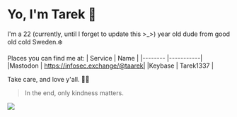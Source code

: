 # Yo, I'm Tarek 🥳

I'm a 22 (currently, until I forget to update this >\_>) year old dude from good old cold Sweden.❄️

Places you can find me at:
| Service | Name |
|-------- |-----------|
|Mastodon | https://infosec.exchange/@taarek|
|Keybase | Tarek1337 |

Take care, and love y'all. 💖✨

> In the end, only kindness matters.

![](https://github-readme-stats.vercel.app/api?username=Taarek&count_private=true&show_icons=true&theme=dracula)
